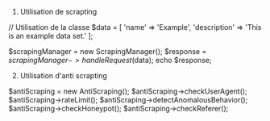 1) Utilisation de scrapting

// Utilisation de la classe
$data = [
    'name' => 'Example',
    'description' => 'This is an example data set.'
];

$scrapingManager = new ScrapingManager();
$response = $scrapingManager->handleRequest($data);
echo $response;

2) Utilisation d'anti scrapting

$antiScraping = new AntiScraping();
$antiScraping->checkUserAgent();
$antiScraping->rateLimit();
$antiScraping->detectAnomalousBehavior();
$antiScraping->checkHoneypot();
$antiScraping->checkReferer();